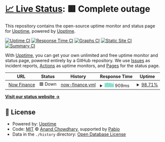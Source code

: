 # [📈 Live Status](https://lizinowfinance.github.io/nowfinance-uptime): <!--live status--> **🟥 Complete outage**

This repository contains the open-source uptime monitor and status page for [Upptime](https://upptime.js.org), powered by [Upptime](https://github.com/upptime/upptime).

[![Uptime CI](https://github.com/lizinowfinance/nowfinance-upptime/workflows/Uptime%20CI/badge.svg)](https://github.com/lizinowfinance/nowfinance-upptime/actions?query=workflow%3A%22Uptime+CI%22)
[![Response Time CI](https://github.com/lizinowfinance/nowfinance-upptime/workflows/Response%20Time%20CI/badge.svg)](https://github.com/lizinowfinance/nowfinance-upptime/actions?query=workflow%3A%22Response+Time+CI%22)
[![Graphs CI](https://github.com/lizinowfinance/nowfinance-upptime/workflows/Graphs%20CI/badge.svg)](https://github.com/lizinowfinance/nowfinance-upptime/actions?query=workflow%3A%22Graphs+CI%22)
[![Static Site CI](https://github.com/lizinowfinance/nowfinance-upptime/workflows/Static%20Site%20CI/badge.svg)](https://github.com/lizinowfinance/nowfinance-upptime/actions?query=workflow%3A%22Static+Site+CI%22)
[![Summary CI](https://github.com/lizinowfinance/nowfinance-upptime/workflows/Summary%20CI/badge.svg)](https://github.com/lizinowfinance/nowfinance-upptime/actions?query=workflow%3A%22Summary+CI%22)

With [Upptime](https://upptime.js.org), you can get your own unlimited and free uptime monitor and status page, powered entirely by a GitHub repository. We use [Issues](https://github.com/lizinowfinance/nowfinance-upptime/issues) as incident reports, [Actions](https://github.com/lizinowfinance/nowfinance-upptime/actions) as uptime monitors, and [Pages](https://upptime.github.io/upptime) for the status page.

<!--start: status pages-->
<!-- This summary is generated by Upptime (https://github.com/upptime/upptime) -->
<!-- Do not edit this manually, your changes will be overwritten -->
<!-- prettier-ignore -->
| URL | Status | History | Response Time | Uptime |
| --- | ------ | ------- | ------------- | ------ |
| <img alt="" src="https://icons.duckduckgo.com/ip3/www.nowfinance.com.au.ico" height="13"> [Now Finance](https://www.nowfinance.com.au) | 🟥 Down | [now-finance.yml](https://github.com/lizinowfinance/nowfinance-uptime/commits/HEAD/history/now-finance.yml) | <details><summary><img alt="Response time graph" src="./graphs/now-finance/response-time-week.png" height="20"> 909ms</summary><br><a href="https://lizinowfinance.github.io/nowfinance-uptime/history/now-finance"><img alt="Response time 929" src="https://img.shields.io/endpoint?url=https%3A%2F%2Fraw.githubusercontent.com%2Flizinowfinance%2Fnowfinance-uptime%2FHEAD%2Fapi%2Fnow-finance%2Fresponse-time.json"></a><br><a href="https://lizinowfinance.github.io/nowfinance-uptime/history/now-finance"><img alt="24-hour response time 1059" src="https://img.shields.io/endpoint?url=https%3A%2F%2Fraw.githubusercontent.com%2Flizinowfinance%2Fnowfinance-uptime%2FHEAD%2Fapi%2Fnow-finance%2Fresponse-time-day.json"></a><br><a href="https://lizinowfinance.github.io/nowfinance-uptime/history/now-finance"><img alt="7-day response time 909" src="https://img.shields.io/endpoint?url=https%3A%2F%2Fraw.githubusercontent.com%2Flizinowfinance%2Fnowfinance-uptime%2FHEAD%2Fapi%2Fnow-finance%2Fresponse-time-week.json"></a><br><a href="https://lizinowfinance.github.io/nowfinance-uptime/history/now-finance"><img alt="30-day response time 932" src="https://img.shields.io/endpoint?url=https%3A%2F%2Fraw.githubusercontent.com%2Flizinowfinance%2Fnowfinance-uptime%2FHEAD%2Fapi%2Fnow-finance%2Fresponse-time-month.json"></a><br><a href="https://lizinowfinance.github.io/nowfinance-uptime/history/now-finance"><img alt="1-year response time 929" src="https://img.shields.io/endpoint?url=https%3A%2F%2Fraw.githubusercontent.com%2Flizinowfinance%2Fnowfinance-uptime%2FHEAD%2Fapi%2Fnow-finance%2Fresponse-time-year.json"></a></details> | <details><summary><a href="https://lizinowfinance.github.io/nowfinance-uptime/history/now-finance">98.71%</a></summary><a href="https://lizinowfinance.github.io/nowfinance-uptime/history/now-finance"><img alt="All-time uptime 98.88%" src="https://img.shields.io/endpoint?url=https%3A%2F%2Fraw.githubusercontent.com%2Flizinowfinance%2Fnowfinance-uptime%2FHEAD%2Fapi%2Fnow-finance%2Fuptime.json"></a><br><a href="https://lizinowfinance.github.io/nowfinance-uptime/history/now-finance"><img alt="24-hour uptime 100.00%" src="https://img.shields.io/endpoint?url=https%3A%2F%2Fraw.githubusercontent.com%2Flizinowfinance%2Fnowfinance-uptime%2FHEAD%2Fapi%2Fnow-finance%2Fuptime-day.json"></a><br><a href="https://lizinowfinance.github.io/nowfinance-uptime/history/now-finance"><img alt="7-day uptime 98.71%" src="https://img.shields.io/endpoint?url=https%3A%2F%2Fraw.githubusercontent.com%2Flizinowfinance%2Fnowfinance-uptime%2FHEAD%2Fapi%2Fnow-finance%2Fuptime-week.json"></a><br><a href="https://lizinowfinance.github.io/nowfinance-uptime/history/now-finance"><img alt="30-day uptime 98.29%" src="https://img.shields.io/endpoint?url=https%3A%2F%2Fraw.githubusercontent.com%2Flizinowfinance%2Fnowfinance-uptime%2FHEAD%2Fapi%2Fnow-finance%2Fuptime-month.json"></a><br><a href="https://lizinowfinance.github.io/nowfinance-uptime/history/now-finance"><img alt="1-year uptime 98.88%" src="https://img.shields.io/endpoint?url=https%3A%2F%2Fraw.githubusercontent.com%2Flizinowfinance%2Fnowfinance-uptime%2FHEAD%2Fapi%2Fnow-finance%2Fuptime-year.json"></a></details>

<!--end: status pages-->

[**Visit our status website →**](https://lizinowfinance.github.io/nowfinance-uptime)

## 📄 License

- Powered by: [Upptime](https://github.com/upptime/upptime)
- Code: [MIT](./LICENSE) © [Anand Chowdhary](https://anandchowdhary.com), supported by [Pabio](https://pabio.com)
- Data in the `./history` directory: [Open Database License](https://opendatacommons.org/licenses/odbl/1-0/)
